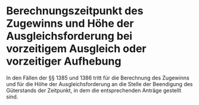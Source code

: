 # Berechnungszeitpunkt des Zugewinns und Höhe der Ausgleichsforderung bei vorzeitigem Ausgleich oder vorzeitiger Aufhebung

In den Fällen der §§ 1385 und 1386 tritt für die Berechnung des Zugewinns und für die Höhe der Ausgleichsforderung an die Stelle der Beendigung des Güterstands der Zeitpunkt, in dem die entsprechenden Anträge gestellt sind.